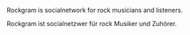 Rockgram is socialnetwork for rock musicians and listeners.

Rockgram ist socialnetzwer für rock Musiker und Zuhörer.